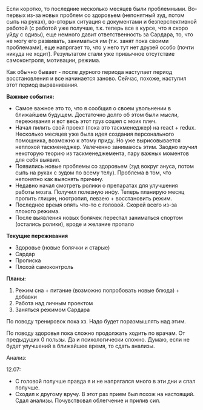 Если коротко, то последние несколько месяцев были проблемными. Во-первых из-за новых проблем со здоровьем \(непонятный зуд, потом сыпь на руках\), во-вторых ситуация с документами и безперспективной работой \(с работой уже получше, т.к. теперь все в курсе, что я скоро уйду с одивы\), еще немного давит ответственность за Сардара, то, что не могу его развивать, заниматься им \(т.к. занят пока своими проблемами\), еще напрягает то, что у него тут нет друзей особо \(почти никуда не ходит\). Результатом стали уже привычное отсутствие самоконтроля, мотивации, режима.

Как обычно бывает - после дурного периода наступает период восстановления и все начинается заново. Сейчас, похоже, наступил этот период выравнивания.

**Важные события:**

* Самое важное это то, что я сообщил о своем увольнении в ближайшем будущем. Достаточно долго об этом были мысли, переживания и вот весь этот груз сошел с моих плеч. 
* Начал пилить свой проект \(пока это таскменеджер\) на react + redux. Несколько месяцев уже была идея создания персонального помощника, возможно к этому приду. Но уже вырисовывается неплохой таскменеджер. Увлеченно занимаюсь этим. Заодно изучил некоторую теорию из таскменеджемента, пару важных моментов для себя выявил. 
* Появились новые проблемы со здоровьем \(зуд вокруг ануса, потом сыпь на руках с зудом по всему телу\). Проблема в том, что непонятно как выяснять причину.
* Недавно начал смотреть ролики о препаратах для улучшения работы мозга. Получил полезную инфу. Теперь планирую месяц пропить глицин, ноотропил, левзею + восстановить режим. 
* Последнее время опять что-то с головой. Скорей всего из-за плохого режима.
* После выявления новых болячек перестал заниматься спортом \(остались ролики\), вроде и желание пропало

**Текущие переживания**

* Здоровье \(новые болячки и старые\)
* Сардар
* Прописка
* Плохой самоконтроль

**Планы:**  
1. Режим сна + питание \(возможно попробовать новые блюда\) + добавки  
2. Работа над личным проектом  
3. Заняться режимом Сардара

По поводу тренировок пока хз. Надо будет поразмышлять над этим.

По поводу здоровья пока сложно продолжать ходить по врачам. От предыдущих 0 пользы. Да и психологически сложно. Думаю, если не будет улучшений в ближайшее время, то сдать анализы.

Анализ:

12.07:

* С головой получше правда я и не напрягался много в эти дни и спал получше.
* Сходил к другому вручу. В этот раз прием был похож на настоящий. Сдал анализы. Почувствовал облегчение и прилив сил.

